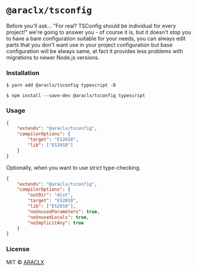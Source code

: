 # `@araclx/tsconfig`

Before you'll ask... "For real? TSConfig should be individual for every project!" we're going to answer you - of course
it is, but it doesn't stop you to have a bare configuration suitable for your needs, you can always edit parts that you
don't want use in your project configuration but base configuration will be always same, at fact it provides less
problems with migrations to newer Node.js versions.


### Installation

```
$ yarn add @araclx/tsconfig typescript -D
```

```
$ npm install --save-dev @araclx/tsconfig typescript
```

### Usage

```json
{
	"extends": "@araclx/tsconfig",
	"compilerOptions": {
		"target": "ES2018",
		"lib": ["ES2018"]
	}
}
```

Optionally, when you want to use strict type-checking.

```json
{
	"extends": "@araclx/tsconfig",
	"compilerOptions": {
		"outDir": "dist",
		"target": "ES2018",
		"lib": ["ES2018"],
		"noUnusedParameters": true,
		"noUnusedLocals": true,
		"noImplicitAny": true
	}
}
```

### License

MIT © [ARACLX](https://github.com/araclx)
